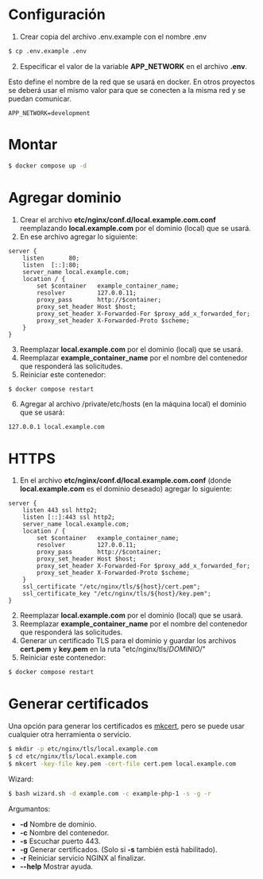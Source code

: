 # Configuración

1. Crear copia del archivo .env.example con el nombre .env
```sh
$ cp .env.example .env
```

2. Especificar el valor de la variable **APP_NETWORK** en el archivo **.env**.

Esto define el nombre de la red que se usará en docker. En otros proyectos se deberá usar el mismo valor para que se conecten a la misma red y se puedan comunicar.
```
APP_NETWORK=development
```

# Montar
```sh
$ docker compose up -d
```

# Agregar dominio

1. Crear el archivo **etc/nginx/conf.d/local.example.com.conf** reemplazando **local.example.com** por el dominio (local) que se usará.
2. En ese archivo agregar lo siguiente:
```
server {
    listen       80;
    listen  [::]:80;
    server_name local.example.com;
    location / {
        set $container   example_container_name;
        resolver         127.0.0.11;
        proxy_pass       http://$container;
        proxy_set_header Host $host;
        proxy_set_header X-Forwarded-For $proxy_add_x_forwarded_for;
        proxy_set_header X-Forwarded-Proto $scheme;
    }
}
```
3. Reemplazar **local.example.com** por el dominio (local) que se usará.
4. Reemplazar **example_container_name** por el nombre del contenedor que responderá las solicitudes.
5. Reiniciar este contenedor:
```sh
$ docker compose restart
```
6. Agregar al archivo /private/etc/hosts (en la máquina local) el dominio que se usará:
```
127.0.0.1 local.example.com
```

# HTTPS

1. En el archivo **etc/nginx/conf.d/local.example.com.conf** (donde **local.example.com** es el dominio deseado) agregar lo siguiente:
```
server {
    listen 443 ssl http2;
    listen [::]:443 ssl http2;
    server_name local.example.com;
    location / {
        set $container   example_container_name;
        resolver         127.0.0.11;
        proxy_pass       http://$container;
        proxy_set_header Host $host;
        proxy_set_header X-Forwarded-For $proxy_add_x_forwarded_for;
        proxy_set_header X-Forwarded-Proto $scheme;
    }
    ssl_certificate "/etc/nginx/tls/${host}/cert.pem";
    ssl_certificate_key "/etc/nginx/tls/${host}/key.pem";
}
```
2. Reemplazar **local.example.com** por el dominio (local) que se usará.
3. Reemplazar **example_container_name** por el nombre del contenedor que responderá las solicitudes.
4. Generar un certificado TLS para el dominio y guardar los archivos **cert.pem** y **key.pem** en la ruta "etc/nginx/tls/*DOMINIO*/"
5. Reiniciar este contenedor:
```sh
$ docker compose restart
```

# Generar certificados

Una opción para generar los certificados es [mkcert](https://github.com/FiloSottile/mkcert), pero se puede usar cualquier otra herramienta o servicio.
```sh
$ mkdir -p etc/nginx/tls/local.example.com
$ cd etc/nginx/tls/local.example.com
$ mkcert -key-file key.pem -cert-file cert.pem local.example.com
```
Wizard:
```sh
$ bash wizard.sh -d example.com -c example-php-1 -s -g -r
```
Argumantos:
- **-d** Nombre de dominio.
- **-c** Nombre del contenedor.
- **-s** Escuchar puerto 443.
- **-g** Generar certificados. (Solo si **-s** también está habilitado).
- **-r** Reiniciar servicio NGINX al finalizar.
- **--help** Mostrar ayuda.

